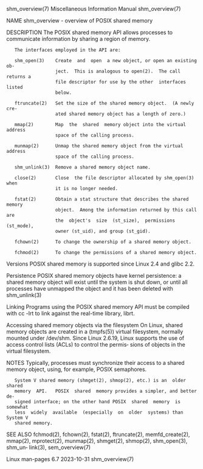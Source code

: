 shm_overview(7)        Miscellaneous Information Manual        shm_overview(7)

NAME
       shm_overview - overview of POSIX shared memory

DESCRIPTION
       The POSIX shared memory API allows processes to communicate information
       by sharing a region of memory.

       The interfaces employed in the API are:

       shm_open(3)    Create  and  open  a new object, or open an existing ob‐
                      ject.  This is analogous to open(2).  The call returns a
                      file descriptor for use by the other  interfaces  listed
                      below.

       ftruncate(2)   Set the size of the shared memory object.  (A newly cre‐
                      ated shared memory object has a length of zero.)

       mmap(2)        Map  the  shared  memory object into the virtual address
                      space of the calling process.

       munmap(2)      Unmap the shared memory object from the virtual  address
                      space of the calling process.

       shm_unlink(3)  Remove a shared memory object name.

       close(2)       Close  the file descriptor allocated by shm_open(3) when
                      it is no longer needed.

       fstat(2)       Obtain a stat structure that describes the shared memory
                      object.  Among the information returned by this call are
                      the  object's  size  (st_size),  permissions  (st_mode),
                      owner (st_uid), and group (st_gid).

       fchown(2)      To change the ownership of a shared memory object.

       fchmod(2)      To change the permissions of a shared memory object.

   Versions
       POSIX shared memory is supported since Linux 2.4 and glibc 2.2.

   Persistence
       POSIX  shared  memory  objects have kernel persistence: a shared memory
       object will exist until the system is shut down, or until all processes
       have unmapped the object and it has been deleted with shm_unlink(3)

   Linking
       Programs using the POSIX shared memory API must  be  compiled  with  cc
       -lrt to link against the real-time library, librt.

   Accessing shared memory objects via the filesystem
       On  Linux,  shared  memory  objects are created in a (tmpfs(5)) virtual
       filesystem, normally mounted under /dev/shm.  Since Linux 2.6.19, Linux
       supports the use of access control lists (ACLs) to control the  permis‐
       sions of objects in the virtual filesystem.

NOTES
       Typically,  processes  must synchronize their access to a shared memory
       object, using, for example, POSIX semaphores.

       System V shared memory (shmget(2), shmop(2), etc.) is an  older  shared
       memory  API.   POSIX  shared  memory provides a simpler, and better de‐
       signed interface; on the other hand POSIX  shared  memory  is  somewhat
       less  widely  available  (especially  on  older  systems) than System V
       shared memory.

SEE ALSO
       fchmod(2), fchown(2), fstat(2), ftruncate(2), memfd_create(2), mmap(2),
       mprotect(2),  munmap(2),  shmget(2),  shmop(2),  shm_open(3),   shm_un‐
       link(3), sem_overview(7)

Linux man-pages 6.7               2023-10-31                   shm_overview(7)
